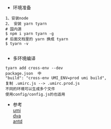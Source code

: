 * 环境准备
```
1、安装node
2、 安装 yarn tyarn 
# 国内源
$ npm i yarn tyarn -g
# 后面文档里的 yarn 换成 tyarn
$ tyarn -v


```

* 多环境编译  
```
tyarn add cross-env --dev
package.json  中
"build": "cross-env UMI_ENV=prod umi build",
复制 .umirc.js --> .umirc.prod.js
不同的环境可以生成多个文件
使用config/config.js的也适用

```

* 参考  
[umi](https://umijs.org/zh/)  
[dva](https://dvajs.com/)  
[antd](https://ant.design/docs/react/introduce-cn)  
